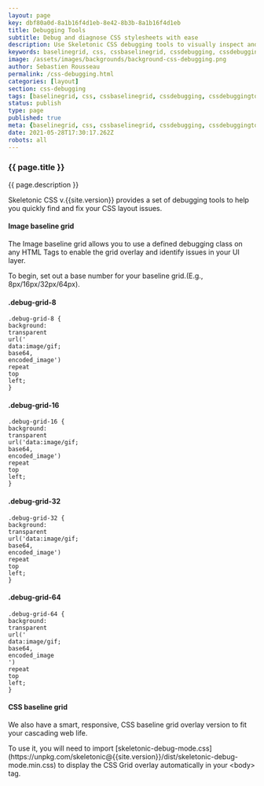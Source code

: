 ```yaml
---
layout: page
key: dbf80a0d-8a1b16f4d1eb-8e42-8b3b-8a1b16f4d1eb
title: Debugging Tools
subtitle: Debug and diagnose CSS stylesheets with ease 
description: Use Skeletonic CSS debugging tools to visually inspect and correct page layout issues.
keywords: baselinegrid, css, cssbaselinegrid, cssdebugging, cssdebuggingtools, cssgridoverlay, debugging, debuggingtools, framework, front-end, frontend, gridoverlays, gridsystem, imagebaselinegrid, lightweight, mobile-first, modern, responsive, semantic, skeletonic, skeletonic.css
image: /assets/images/backgrounds/background-css-debugging.png
author: Sebastien Rousseau
permalink: /css-debugging.html
categories: [layout]
section: css-debugging
tags: [baselinegrid, css, cssbaselinegrid, cssdebugging, cssdebuggingtools, cssgridoverlay, debugging, debuggingtools, framework, front-end, frontend, gridoverlays, gridsystem, imagebaselinegrid, lightweight, mobile-first, modern, responsive, semantic, skeletonic, skeletonic.css]
status: publish
type: page
published: true
meta: {baselinegrid, css, cssbaselinegrid, cssdebugging, cssdebuggingtools, cssgridoverlay, debugging, debuggingtools, framework, front-end, frontend, gridoverlays, gridsystem, imagebaselinegrid, lightweight, mobile-first, modern, responsive, semantic, skeletonic, skeletonic.css}
date: 2021-05-28T17:30:17.262Z
robots: all
---
```


<!-- Debugging -->
<section class="grid-flex text-left">
    <div class="flex-12"> 

<h3>{{ page.title }}</h3>

<p>{{ page.description }}</p>

<p>Skeletonic CSS v.{{site.version}} provides a set of debugging tools to help you quickly find and fix your CSS layout issues.</p>

<h4>Image baseline grid</h4>

<p>The Image baseline grid allows you to use a defined debugging class on any HTML Tags to enable the grid overlay and identify issues in your UI layer.</p> 

<p>To begin, set out a base number for your baseline grid.(E.g., 8px/16px/32px/64px).</p>

<div class="grid-flex"> 

<div class="flex-1"> 
<h4>.debug-grid-8</h4>
    
<code>.debug-grid-8 {&#10;    background: &#10;        transparent &#10;        url(&apos;&#10;            data:image/gif;&#10;            base64,&#10;            encoded_image&apos;) &#10;        repeat &#10;        top &#10;        left;&#10;}</code>
</div>
<div class="flex-1"> 
<h4>.debug-grid-16</h4>

<code>.debug-grid-16 {&#10;    background: &#10;        transparent &#10;        url(&apos;data:image/gif;&#10;            base64,&#10;            encoded_image&apos;) &#10;        repeat &#10;        top &#10;        left;&#10;}</code>
</div>
<div class="flex-1"> 
<h4>.debug-grid-32</h4>

<code>.debug-grid-32 {&#10;    background: &#10;        transparent &#10;        url(&apos;data:image/gif;&#10;            base64,&#10;            encoded_image&apos;) &#10;        repeat &#10;        top &#10;        left;&#10;}</code>
</div>

<div class="flex-1"> 
<h4>.debug-grid-64</h4>

<code>.debug-grid-64 {&#10;    background: &#10;        transparent &#10;        url(&apos;&#10;            data:image/gif;&#10;            base64,&#10;            encoded_image&#10;            &apos;) &#10;        repeat &#10;        top &#10;        left;&#10;}</code>
</div>

</div>

<h4>CSS baseline grid</h4>

<p>We also have a smart, responsive, CSS baseline grid overlay version to fit your cascading web life.</p>

<p>To use it, you will need to import [skeletonic-debug-mode.css](https://unpkg.com/skeletonic@{{site.version}}/dist/skeletonic-debug-mode.min.css) to display the CSS Grid overlay automatically in your &lt;body&gt; tag.</p>

</div>
</section>
<!-- End Debugging -->